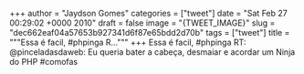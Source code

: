 
+++
author = "Jaydson Gomes"
categories = ["tweet"]
date = "Sat Feb 27 00:29:02 +0000 2010"
draft = false
image = "{TWEET_IMAGE}"
slug = "dec662eaf04a57653b927341d6f87e65bdd2d70b"
tags = ["tweet"]
title = """Essa é facil, #phpinga  R..."""
+++
Essa é facil, #phpinga  RT: @pinceladasdaweb: Eu queria bater a cabeça, desmaiar e acordar um Ninja do PHP #comofas
